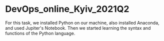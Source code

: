 # DevOps_online_Kyiv_2021Q2
For this task, we installed Python on our machine, also installed Anaconda, and used Jupiter's Notebook. 
Then we started learning the syntax and functions of the Python language.
